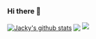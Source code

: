 ### Hi there 👋

<!--
**timedegree/timedegree** is a ✨ _special_ ✨ repository because its `README.md` (this file) appears on your GitHub profile.

Here are some ideas to get you started:

- 🔭 I’m currently working on ...
- 🌱 I’m currently learning ...
- 👯 I’m looking to collaborate on ...
- 🤔 I’m looking for help with ...
- 💬 Ask me about ...
- 📫 How to reach me: ...
- 😄 Pronouns: ...
- ⚡ Fun fact: ...
-->
<a href="https://github.com/jackyfzh"><img align="center" src="https://github-readme-stats.vercel.app/api?username=jackyfzh&show_icons=true&include_all_commits=true&theme=vue&hide_border=true" alt="Jacky's github stats" /></a> 
<a href="https://github.com/jackyfzh"><img align="center" src="https://github-readme-stats.vercel.app/api/top-langs/?username=jackyfzh&layout=compact&theme=vue&hide_border=true" /></a>
![](https://img.shields.io/badge/python-3.10-orange)
